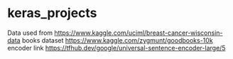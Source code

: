 # keras_projects
Data used from https://www.kaggle.com/uciml/breast-cancer-wisconsin-data
books dataset https://www.kaggle.com/zygmunt/goodbooks-10k
encoder link https://tfhub.dev/google/universal-sentence-encoder-large/5
